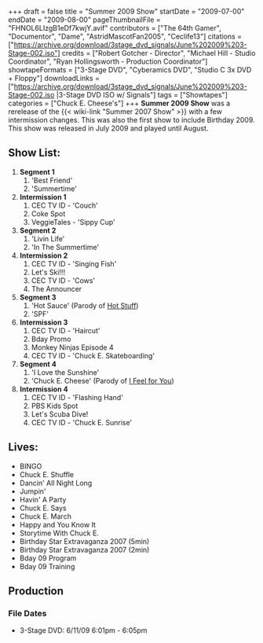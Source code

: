 +++
draft = false
title = "Summer 2009 Show"
startDate = "2009-07-00"
endDate = "2009-08-00"
pageThumbnailFile = "FHNOL6LIzgB1eDf7kwjY.avif"
contributors = ["The 64th Gamer", "Documentor", "Dame", "AstridMascotFan2005", "Ceclife13"]
citations = ["https://archive.org/download/3stage_dvd_signals/June%202009%203-Stage-002.iso"]
credits = ["Robert Gotcher - Director", "Michael Hill - Studio Coordinator", "Ryan Hollingsworth - Production Coordinator"]
showtapeFormats = ["3-Stage DVD", "Cyberamics DVD", "Studio C 3x DVD + Floppy"]
downloadLinks = ["https://archive.org/download/3stage_dvd_signals/June%202009%203-Stage-002.iso |3-Stage DVD ISO w/ Signals"]
tags = ["Showtapes"]
categories = ["Chuck E. Cheese's"]
+++
**Summer 2009 Show** was a rerelease of the {{< wiki-link "Summer 2007 Show" >}} with a few intermission changes. This was also the first show to include Birthday 2009.
This show was released in July 2009 and played until August.

## Show List:

1.  **Segment 1**
    1.  'Best Friend'
    2.  'Summertime'
2.  **Intermission 1**
    1.  CEC TV ID - 'Couch'
    2.  Coke Spot
    3.  VeggieTales - 'Sippy Cup'
3.  **Segment 2**
    1.  'Livin Life'
    2.  'In The Summertime'
4.  **Intermission 2**
    1.  CEC TV ID - 'Singing Fish'
    2.  Let's Ski!!!
    3.  CEC TV ID - 'Cows'
    4.  The Announcer
5.  **Segment 3**
    1.  'Hot Sauce' (Parody of [Hot Stuff](https://en.wikipedia.org/wiki/Hot_Stuff_(Donna_Summer_song)))
    2.  'SPF'
6.  **Intermission 3**
    1.  CEC TV ID - 'Haircut'
    2.  Bday Promo
    3.  Monkey Ninjas Episode 4
    4.  CEC TV ID - 'Chuck E. Skateboarding'
7.  **Segment 4**
    1.  'I Love the Sunshine'
    2.  'Chuck E. Cheese' (Parody of [I Feel for You](https://en.wikipedia.org/wiki/I_Feel_for_You))
8.  **Intermission 4**
    1.  CEC TV ID - 'Flashing Hand'
    2.  PBS Kids Spot
    3.  Let's Scuba Dive!
    4.  CEC TV ID - 'Chuck E. Sunrise'

## Lives:

- BINGO
- Chuck E. Shuffle
- Dancin' All Night Long
- Jumpin'
- Havin' A Party
- Chuck E. Says
- Chuck E. March
- Happy and You Know It
- Storytime With Chuck E.
- Birthday Star Extravaganza 2007 (5min)
- Birthday Star Extravaganza 2007 (2min)
- Bday 09 Program
- Bday 09 Training

## Production

### File Dates

- 3-Stage DVD: 6/11/09 6:01pm - 6:05pm
